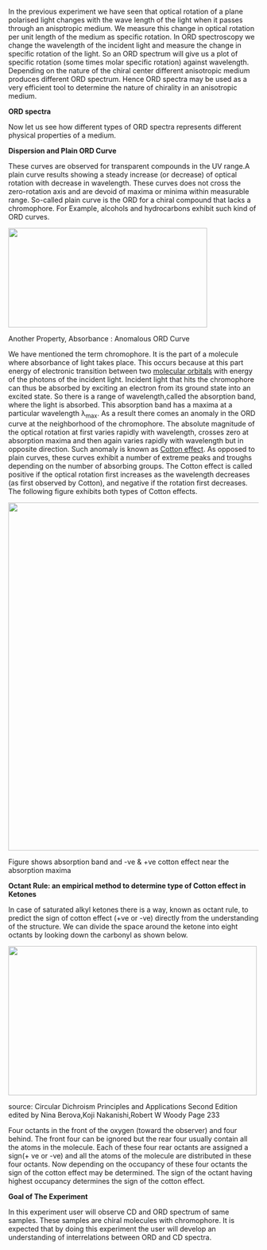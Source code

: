In the previous experiment we have seen that optical rotation of a plane polarised light changes with the wave length of the light when it passes through an anisptropic medium. We measure this change in optical rotation per unit length of the medium as specific rotation. In ORD spectroscopy we change the wavelength of the incident light and measure the change in specific rotation of the light. So an ORD spectrum will give us a plot of specific rotation (some times molar specific rotation) against wavelength. Depending on the nature of the chiral center different anisotropic medium produces different ORD spectrum. Hence ORD spectra may be used as a very efficient tool to determine the nature of chirality in an anisotropic medium.  

**ORD spectra**  

Now let us see how different types of ORD spectra represents different physical properties of a medium.  

**Dispersion and Plain ORD Curve**  

These curves are observed for transparent compounds in the UV range.A plain curve results showing a steady increase (or decrease) of optical rotation with decrease in wavelength. These curves does not cross the zero-rotation axis and are devoid of maxima or minima within measurable range. So-called plain curve is the ORD for a chiral compound that lacks a chromophore. For Example, alcohols and hydrocarbons exhibit such kind of ORD curves.  

<img src="fig4.gif" width="400" height="200">

Another Property, Absorbance : Anomalous ORD Curve

We have mentioned the term chromophore. It is the part of a molecule where absorbance of light takes place. This occurs because at this part energy of electronic transition between two [molecular orbitals](https://en.wikipedia.org/wiki/Molecular_orbital_matches) with energy of the photons of the incident light. Incident light that hits the chromophore can thus be absorbed by exciting an electron from its ground state into an excited state. So there is a range of wavelength,called the absorption band, where the light is absorbed. This absorption band has a maxima at a particular wavelength λ<sub>max</sub>. As a result there comes an anomaly in the ORD curve at the neighborhood of the chromophore. The absolute magnitude of the optical rotation at first varies rapidly with wavelength, crosses zero at absorption maxima and then again varies rapidly with wavelength but in opposite direction. Such anomaly is known as [Cotton effect](https://en.wikipedia.org/wiki/Cotton_effect). As opposed to plain curves, these curves exhibit a number of extreme peaks and troughs depending on the number of absorbing groups. The Cotton effect is called positive if the optical rotation first increases as the wavelength decreases (as first observed by Cotton), and negative if the rotation first decreases. The following figure exhibits both types of Cotton effects.

<img src="1a.jpg" width="700" height="700">

Figure shows absorption band and -ve & +ve cotton effect near the absorption maxima


**Octant Rule: an empirical method to determine type of Cotton effect in Ketones**  

In case of saturated alkyl ketones there is a way, known as octant rule, to predict the sign of cotton effect (+ve or -ve) directly from the understanding of the structure. We can divide the space around the ketone into eight octants by looking down the carbonyl as shown below.

<img src="pic1.gif" width="500" height="300">

source: Circular Dichroism Principles and Applications Second Edition edited by Nina Berova,Koji Nakanishi,Robert W Woody Page 233


Four octants in the front of the oxygen (toward the observer) and four behind. The front four can be ignored but the rear four usually contain all the atoms in the molecule. Each of these four rear octants are assigned a sign(+ ve or -ve) and all the atoms of the molecule are distributed in these four octants. Now depending on the occupancy of these four octants the sign of the cotton effect may be determined. The sign of the octant having highest occupancy determines the sign of the cotton effect.  

**Goal of The Experiment**

In this experiment user will observe CD and ORD spectrum of same samples. These samples are chiral molecules with chromophore. It is expected that by doing this experiment the user will develop an understanding of interrelations between ORD and CD spectra.  
